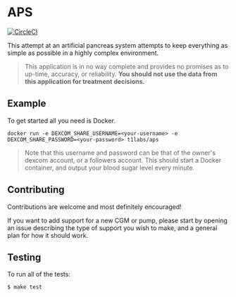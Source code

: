 # APS

[![CircleCI](https://circleci.com/gh/t1labs/aps.svg?style=svg)](https://circleci.com/gh/t1labs/aps)

This attempt at an artificial pancreas system attempts to keep everything as simple as possible in a highly complex environment.

> This application is in no way complete and provides no promises as to up-time, accuracy, or reliability. **You should not use the data from this application for treatment decisions.**

## Example

To get started all you need is Docker.

```
docker run -e DEXCOM_SHARE_USERNAME=<your-username> -e DEXCOM_SHARE_PASSWORD=<your-password> t1labs/aps
```

> Note that this username and password can be that of the owner's dexcom account, or a followers account.
> This should start a Docker container, and output your blood sugar level every minute.

## Contributing

Contributions are welcome and most definitely encouraged!

If you want to add support for a new CGM or pump, please start by opening an issue describing the type of support you wish to make, and a general plan for how it should work.

## Testing

To run all of the tests:

```
$ make test
```
